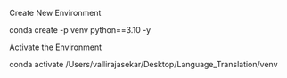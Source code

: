 Create New Environment 

   conda create -p venv python==3.10 -y

Activate the Environment 

   conda activate /Users/vallirajasekar/Desktop/Language_Translation/venv